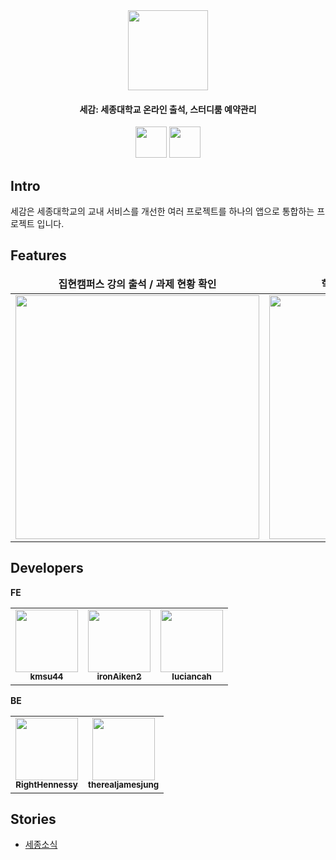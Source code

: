 
<div align="center">
  <img src="https://github.com/user-attachments/assets/5aa5f349-46e6-43b7-94bd-7f9f73af67cd" width="128" height ="128"/>
  
  #### 세감: 세종대학교 온라인 출석, 스터디룸 예약관리
[<img height=50px src=https://user-images.githubusercontent.com/42789819/115149387-d42e1980-a09e-11eb-88e3-94ca9b5b604b.png>](https://cutt.ly/rw4yXDG0)
[<img height=50px src=https://www.fcsok.org/wp-content/uploads/2020/04/get-it-on-google-play-badge.png>]( https://cutt.ly/kw4yXX8s)
</div>

## Intro
세감은 세종대학교의 교내 서비스를 개선한 여러 프로젝트를 하나의 앱으로 통합하는 프로젝트 입니다.

## Features

<table>
  <thead>
    <tr align='center'>
      <td>
        <b>집현캠퍼스 강의 출석 / 과제 현황 확인<b/>
      </td>
      <td>
        <b>학술정보원 스터디룸 예약 및 확인<b/>
      </td>
      <td>
        <b>점심 메뉴 추천<b/>
      </td>
    </tr>
  </thead>
  <tr>
    <td>
      <img src="https://github.com/user-attachments/assets/0f037b37-edb2-4dd6-91a8-69710b7abfed" width="390"/>
    </td>
    <td>
      <img src="https://github.com/user-attachments/assets/78a2ab8c-c65a-48fe-afde-a5a97abb2fec" width="390" />
    </td>
    <td>
      <img src="https://github.com/user-attachments/assets/bba8c2ee-5068-4ff7-9633-36e3941c6f6b" width ="390" />
    </td>
  </tr>
</table>

## Developers
**FE**
<table>
<tr>
  <td align="center"><a href="https://github.com/kmsu44"><img src="https://avatars.githubusercontent.com/u/45655623?v=4" width="100px;" alt=""/><br /><sub><b>kmsu44</b></sub></a></td>
<td align="center"><a href="https://github.com/ironAiken2"><img src="https://avatars.githubusercontent.com/u/51399982?v=4" width="100px;" alt=""/><br /><sub><b>ironAiken2</b></sub></a></td>
  <td align="center"><a href="https://github.com/luciancah"><img src="https://avatars.githubusercontent.com/u/8311335?v=4" width="100px;" alt=""/><br /><sub><b>luciancah</b></sub></a></td>
</tr>
</table>

**BE**
<table>
<tr>
<td align="center"><a href="https://github.com/RightHennessy"><img src="https://avatars.githubusercontent.com/u/88828858?v=4" width="100px;" alt=""/><br /><sub><b>RightHennessy</b></sub></a></td>
<td align="center"><a href="https://github.com/therealjamesjung"><img src="https://avatars.githubusercontent.com/u/39877377?v=4" width="100px;" alt=""/><br /><sub><b>therealjamesjung</b></sub></a></td>
</table>

## Stories
- [세종소식](http://www.sejongpr.ac.kr/sejongwebzinenewspaperview.do?pkid=60028)
